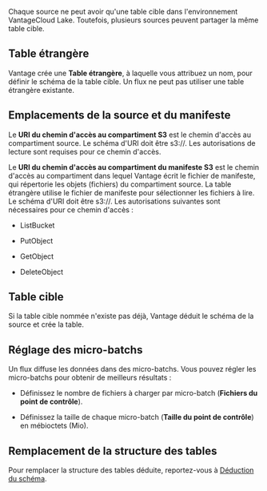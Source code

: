 Chaque source ne peut avoir qu'une table cible dans l'environnement VantageCloud Lake. Toutefois, plusieurs sources peuvent partager la même table cible.

Table étrangère
---------------

Vantage crée une **Table étrangère**, à laquelle vous attribuez un nom, pour définir le schéma de la table cible. Un flux ne peut pas utiliser une table étrangère existante.

Emplacements de la source et du manifeste
-----------------------------------------

Le **URI du chemin d'accès au compartiment S3** est le chemin d'accès au compartiment source. Le schéma d'URI doit être s3://. Les autorisations de lecture sont requises pour ce chemin d'accès.

Le **URI du chemin d'accès au compartiment du manifeste S3** est le chemin d'accès au compartiment dans lequel Vantage écrit le fichier de manifeste, qui répertorie les objets (fichiers) du compartiment source. La table étrangère utilise le fichier de manifeste pour sélectionner les fichiers à lire. Le schéma d'URI doit être s3://. Les autorisations suivantes sont nécessaires pour ce chemin d'accès :

-   ListBucket

-   PutObject

-   GetObject

-   DeleteObject

Table cible
-----------

Si la table cible nommée n'existe pas déjà, Vantage déduit le schéma de la source et crée la table.

Réglage des micro-batchs
------------------------

Un flux diffuse les données dans des micro-batchs. Vous pouvez régler les micro-batchs pour obtenir de meilleurs résultats :

-   Définissez le nombre de fichiers à charger par micro-batch (**Fichiers du point de contrôle**).

-   Définissez la taille de chaque micro-batch (**Taille du point de contrôle**) en mébioctets (Mio).

Remplacement de la structure des tables
---------------------------------------

Pour remplacer la structure des tables déduite, reportez-vous à [Déduction du schéma](https://docs.teradata.com/access/sources/dita/topic?dita:mapPath=phg1621910019905.ditamap&dita:ditavalPath=pny1626732985837.ditaval&dita:topicPath=sjj1675696645017.dita).
